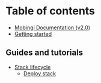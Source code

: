 # Table of contents

* [Mobingi Documentation \(v2.0\)](README.md)
* [Getting started](getting-started.md)

## Guides and tutorials

* [Stack lifecycle](guides-and-tutorials/stack-lifecycle/README.md)
  * [Deploy stack](guides-and-tutorials/stack-lifecycle/deploy-stack.md)


